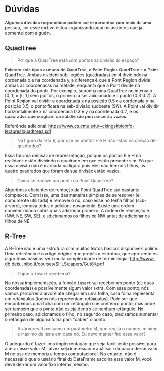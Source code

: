 # Dúvidas

Algumas dúvidas respondidas podem ser importantes para mais de uma pessoa, por esse motivo estou organizando aqui os assuntos que já comentei com alguém.

## QuadTree

> Por que a QuadTree está com pontos na divisão do espaço?

Existem dois tipos comuns de QuadTree, a Point Region QuadTree e a Point QuadTree. Ambas dividem sub-regiões (quadradas) em 4 dividindo na cordenada x e na coordenada y, a diferença é que a Point Region divide ambas as coordenadas na metade, enquanto que a Point divide na coordenada do ponto.
Por exemplo, suponha uma QuadTree no intervalo $[0, 1] \times [0, 1]$ sem pontos, o primeiro a ser adicionado é o ponto $(0.3, 0.2)$. A Point Region vai dividir a coordenada x na posição $0.5$ e a cordenada y na posição $0.5$, o ponto ficará na sub-divisão sudoeste (SW). A Point vai dividir horizontalmente x na coordenada $0.3$ e y na coordenada $0.2$, e os quadrados que surgiram da subdivisão permancerão vazios.

Referência adicional: https://www.cs.cmu.edu/~ckingsf/bioinfo-lectures/quadtrees.pdf

> Na figura da lista 6, por que os pontos E e H não estão na divisão de quadrados?

Essa foi uma decisão de representação, porque os pontos E e H na realidade estão dividindo o quadrado em que estão presente sim. Só que essa divisão não é marcada na figura pois eles não tem nós filhos, os quatro quadrados que foram da sua divisão estão vazios.

> Como se remove um ponto da Point QuadTree?

Algoritmos eficientes de remoção da Point QuadTree são bastante complexos. Com isso, uma das maneiras simples de se resolver (e comumente utilizada) é remover o nó, caso esse nó tenha filhos (sub-árvore), remova todos e adicione novamente. Existe uma ordem convencionada sobre quais adicionar primeiro. A ordem de reinseção é (NW, NE, SW, SE), e adicionamos os filhos de NW antes de adicionar os filhos de NE.

## R-Tree

A R-Tree não é uma estrutura com muitos textos básicos disponíveis online. Uma referência é o artigo original que propôs a estrutura, que apresenta os algoritmos básicos sem muita complexidade de terminologia: http://www-db.deis.unibo.it/courses/SI-LS/papers/Gut84.pdf

> O que o `insert` receberia?

Na nossa implementação, a função `insert` vai receber um ponto (de duas coordenadas) e possívelmente algum valor extra. Com esse ponto, nós vamos percorrer a árvore até chegar em uma folha, cada folha representa um retângulos (todos nós representam retângulos). Pode ser que encontremos uma folha com um retângulo que contém o ponto, mas pode ser também que o ponto não esteja dentro de nenhum retângulo. No primeiro caso, adicionamos o filho, no segundo caso, precisamos aumentar o retângulo de alguma folha para "caber" o ponto.

> As árvores R possuem um parâmetro M, que regula o número mínimo e máximo de itens em cada nó. Eu devo manter fixo esse valor?

O adequado é fazer uma implementação que seja facilmente possível para alterar esse valor M, talvez seja interessante análisar o impacto desse valor M no uso de memória e tempo computacional. No entanto, não é necessário que o usuário final do DataFrame escolha esse valor M, você deve deixar um valor fixo interno mesmo.
